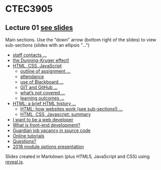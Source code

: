 # CTEC3905

## Lecture 01 [see slides](https://ctec3905.github.io/presents?lecture-01)

Main sections. Use the "down" arrow (bottom right of the slides) to view sub-sections (slides with an ellipsis "…")

- [staff contacts …](https://ctec3905.github.io/presents/?lecture-01#/1)
- [the Dunning-Kruger effect!](https://ctec3905.github.io/presents/?lecture-01#/2)
- [HTML, CSS, JavaScript](https://ctec3905.github.io/presents/?lecture-01#/3)
  - [outline of assignment …](https://ctec3905.github.io/presents/?lecture-01#/4)
  - [attendance](https://ctec3905.github.io/presents/?lecture-01#/5)
  - [use of Blackboard …](https://ctec3905.github.io/presents/?lecture-01#/6)
  - [GIT and GitHub …](https://ctec3905.github.io/presents/?lecture-01#/7)
  - [what’s not covered …](https://ctec3905.github.io/presents/?lecture-01#/8)
  - [learning outcomes …](https://ctec3905.github.io/presents/?lecture-01#/9)
- [HTML: a brief HTML history …](https://ctec3905.github.io/presents/?lecture-01#/10)
  - [HTML: how websites work (see sub-sections!) …](https://ctec3905.github.io/presents/?lecture-01#/11)
  - [HTML, CSS, Javascript: summary](https://ctec3905.github.io/presents/?lecture-01#/12)
- [I want to be a web developer](https://ctec3905.github.io/presents/?lecture-01#/13)
- [What is front-end development?](https://ctec3905.github.io/presents/?lecture-01#/14)
- [Guardian job vacancy in source code](https://ctec3905.github.io/presents/?lecture-01#/15)
- [Online tutorials](https://ctec3905.github.io/presents/?lecture-01#/16)
- [Questions?](https://ctec3905.github.io/presents/?lecture-01#/17)
- [2018 module options presentation](https://ctec3905.github.io/presents/?lecture-01#/18)

Slides created in Markdown (plus HTML5, JavaScript and CSS) using [reveal.js](https://revealjs.com/).
